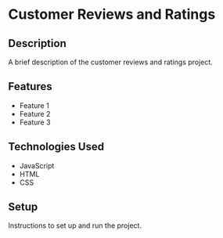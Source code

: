 # Customer Reviews and Ratings

## Description

A brief description of the customer reviews and ratings project.

## Features

- Feature 1
- Feature 2
- Feature 3

## Technologies Used

- JavaScript
- HTML
- CSS

## Setup

Instructions to set up and run the project.
